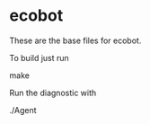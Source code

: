 ecobot
======

These are the base files for ecobot.

To build just run

make

Run the diagnostic with

./Agent
